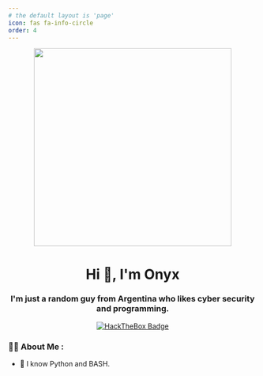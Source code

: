 ```yaml
---
# the default layout is 'page'
icon: fas fa-info-circle
order: 4
---
```


<div id="header" align="center">
    <img src="https://giffiles.alphacoders.com/480/48082.gif" width="400"/>
    <h1 align="center">Hi 👋, I'm Onyx</h1>
    <h3 align="center">I'm just a random guy from Argentina who likes cyber security and programming. </h3>
</div>


<div id="badges" align="center">
    <a href="https://app.hackthebox.com/profile/876093" target="_blank">
        <img src="https://img.shields.io/badge/-HackTheBox-%239FEF00?style=for-the-badge&logo=hackthebox&logoColor=white"
            alt="HackTheBox Badge" />
    </a>
</div>

### 👨‍💻 About Me :

- 💬 I know Python and BASH.


